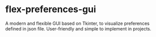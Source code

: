 # flex-preferences-gui
A modern and flexible GUI based on Tkinter, to visualize preferences defined in json file. User-friendly and simple to implement in projects.
